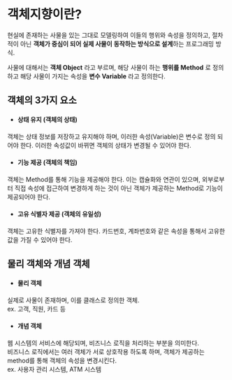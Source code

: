 # 객체지향이란?

현실에 존재하는 사물을 있는 그대로 모델링하여 이들의 행위와 속성을 정의하고,
절차적이 아닌 **객체가 중심이 되어 실제 사물이 동작하는 방식으로 설계**하는 프로그래밍 방식.

사물에 대해서는 **객체 Object** 라고 부르며, 해당 사물이 하는 **행위를 Method** 로 정의하고
해당 사물이 가지는 속성을 **변수 Variable** 라고 정의한다.

## 객체의 3가지 요소
- #### 상태 유지 (객체의 상태)
객체는 상태 정보를 저장하고 유지해야 하며, 이러한 속성(Variable)은 변수로 정의 되어야 한다.
이러한 속성값이 바뀌면 객체의 상태가 변경될 수 있어야 한다.

- #### 기능 제공 (객체의 책임)
객체는 Method를 통해 기능을 제공해야 한다.
이는 캡슐화와 연관이 있으며, 외부로부터 직접 속성에 접근하여 변경하게 하는 것이 아닌 객체가 제공하는 Method로 기능이 제공되어야 한다.

- #### 고유 식별자 제공 (객체의 유일성)
객체는 고유한 식별자를 가져야 한다. 카드번호, 계좌번호와 같은 속성을 통해서 고유한 값을 가질 수 있어야 한다.

## 물리 객체와 개념 객체
- #### 물리 객체
실제로 사물이 존재하며, 이를 클래스로 정의한 객체.<br>
ex. 고객, 직원, 카드 등

- #### 개념 객체
웹 시스템의 서비스에 해당되며, 비즈니스 로직을 처리하는 부분을 의미한다.<br>
비즈니스 로직에서는 여러 객체가 서로 상호작용 하도록 하며, 객체가 제공하는 method를 통해 객체의 속성을 변경시킨다.<br>
ex. 사용자 관리 시스템, ATM 시스템
